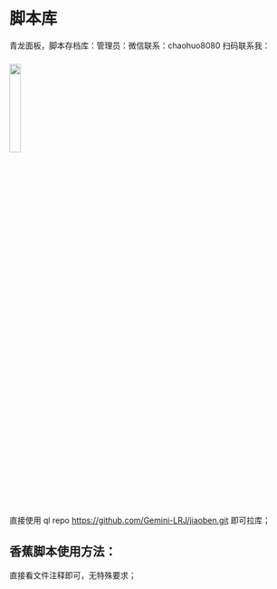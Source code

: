 # 脚本库
青龙面板，脚本存档库：管理员：微信联系：chaohuo8080
扫码联系我：
###

<img src="https://files.mdnice.com/user/31056/68bac087-bf86-4dbb-959d-018f7c338844.jpg"   width="20%">

直接使用 ql repo https://github.com/Gemini-LRJ/jiaoben.git  即可拉库；

## 香蕉脚本使用方法：
直接看文件注释即可，无特殊要求；
